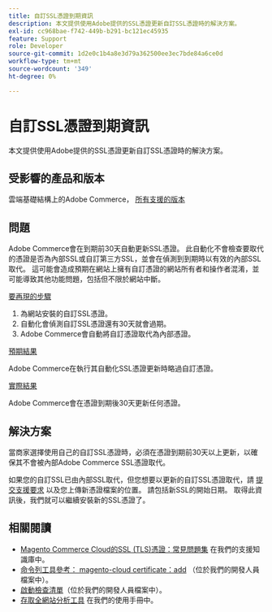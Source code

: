 ```yaml
---
title: 自訂SSL憑證到期資訊
description: 本文提供使用Adobe提供的SSL憑證更新自訂SSL憑證時的解決方案。
exl-id: cc968bae-f742-449b-b291-bc121ec45935
feature: Support
role: Developer
source-git-commit: 1d2e0c1b4a8e3d79a362500ee3ec7bde84a6ce0d
workflow-type: tm+mt
source-wordcount: '349'
ht-degree: 0%

---
```


# 自訂SSL憑證到期資訊

本文提供使用Adobe提供的SSL憑證更新自訂SSL憑證時的解決方案。

## 受影響的產品和版本

雲端基礎結構上的Adobe Commerce， [所有支援的版本](https://magento.com/sites/default/files/magento-software-lifecycle-policy.pdf)

## 問題

Adobe Commerce會在到期前30天自動更新SSL憑證。 此自動化不會檢查要取代的憑證是否為內部SSL或自訂第三方SSL，並會在偵測到到期時以有效的內部SSL取代。 這可能會造成預期在網站上擁有自訂憑證的網站所有者和操作者混淆，並可能導致其他功能問題，包括但不限於網站中斷。

<u>要再現的步驟</u>

1. 為網站安裝的自訂SSL憑證。
1. 自動化會偵測自訂SSL憑證還有30天就會過期。
1. Adobe Commerce會自動將自訂憑證取代為內部憑證。

<u>預期結果</u>

Adobe Commerce在執行其自動化SSL憑證更新時略過自訂憑證。

<u>實際結果</u>

Adobe Commerce會在憑證到期後30天更新任何憑證。

## 解決方案

當商家選擇使用自己的自訂SSL憑證時，必須在憑證到期前30天以上更新，以確保其不會被內部Adobe Commerce SSL憑證取代。

如果您的自訂SSL已由內部SSL取代，但您想要以更新的自訂SSL憑證取代，請 [提交支援要求](/help/help-center-guide/help-center/magento-help-center-user-guide.md#submit-ticket) 以及您上傳新憑證檔案的位置。 請包括新SSL的開始日期。 取得此資訊後，我們就可以繼續安裝新的SSL憑證了。

## 相關閱讀

* [Magento Commerce Cloud的SSL (TLS)憑證：常見問題集](/help/how-to/general/ssl-tls-certificates-for-magento-commerce-cloud-faq.md) 在我們的支援知識庫中。
* [命令列工具參考： magento-cloud certificate：add](https://devdocs.magento.com/guides/v2.4/reference/cli/magento-cloud.html#certificateadd) （位於我們的開發人員檔案中）。
* [啟動檢查清單](https://devdocs.magento.com/cloud/live/site-launch-checklist.html)（位於我們的開發人員檔案中）。
* [存取全網站分析工具](https://docs.magento.com/user-guide/reports/site-wide-analysis-tool.html#step-2-access-site-wide-analysis-tool) 在我們的使用手冊中。
